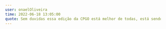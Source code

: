```yaml
---
user: onaelOliveira
time: 2022-06-18 13:05:00
quote: Sem duvidas essa edição da CPGO está melhor de todas, está sendo uma experiencia incrivel.
---
```


